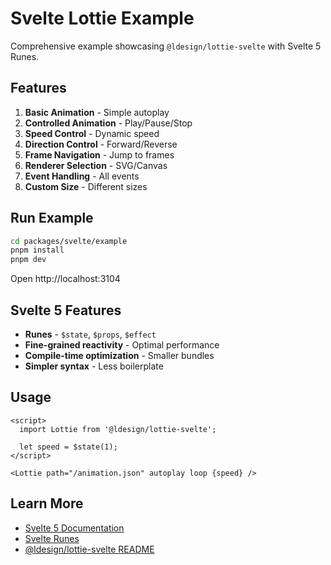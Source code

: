 # Svelte Lottie Example

Comprehensive example showcasing `@ldesign/lottie-svelte` with Svelte 5 Runes.

## Features

1. **Basic Animation** - Simple autoplay
2. **Controlled Animation** - Play/Pause/Stop
3. **Speed Control** - Dynamic speed
4. **Direction Control** - Forward/Reverse
5. **Frame Navigation** - Jump to frames
6. **Renderer Selection** - SVG/Canvas
7. **Event Handling** - All events
8. **Custom Size** - Different sizes

## Run Example

```bash
cd packages/svelte/example
pnpm install
pnpm dev
```

Open http://localhost:3104

## Svelte 5 Features

- **Runes** - `$state`, `$props`, `$effect`
- **Fine-grained reactivity** - Optimal performance
- **Compile-time optimization** - Smaller bundles
- **Simpler syntax** - Less boilerplate

## Usage

```svelte
<script>
  import Lottie from '@ldesign/lottie-svelte';
  
  let speed = $state(1);
</script>

<Lottie path="/animation.json" autoplay loop {speed} />
```

## Learn More

- [Svelte 5 Documentation](https://svelte-5-preview.vercel.app)
- [Svelte Runes](https://svelte-5-preview.vercel.app/docs/runes)
- [@ldesign/lottie-svelte README](../../README.md)
